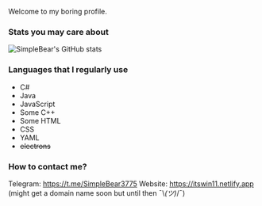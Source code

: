 Welcome to my boring profile.

### Stats you may care about

![SimpleBear's GitHub stats](https://github-readme-stats.vercel.app/api?username=itsWindows11&theme=dracula&show_icons=true&count_private=true)

### Languages that I regularly use
- C#
- Java
- JavaScript
- Some C++
- Some HTML
- CSS
- YAML
- ~~electrons~~

### How to contact me?

Telegram: https://t.me/SimpleBear3775
Website: https://itswin11.netlify.app (might get a domain name soon but until then ¯⁠\⁠_⁠(⁠ツ⁠)⁠_⁠/⁠¯)